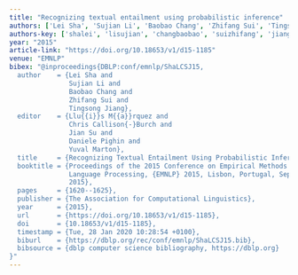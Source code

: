 ```yaml
---
title: "Recognizing textual entailment using probabilistic inference"
authors: ['Lei Sha', 'Sujian Li', 'Baobao Chang', 'Zhifang Sui', 'Tingsong Jiang']
authors-key: ['shalei', 'lisujian', 'changbaobao', 'suizhifang', 'jiangtingsong']
year: "2015"
article-link: "https://doi.org/10.18653/v1/d15-1185"
venue: "EMNLP"
bibex: "@inproceedings{DBLP:conf/emnlp/ShaLCSJ15,
  author    = {Lei Sha and
               Sujian Li and
               Baobao Chang and
               Zhifang Sui and
               Tingsong Jiang},
  editor    = {Llu{{i}}s M{{a}}rquez and
               Chris Callison{-}Burch and
               Jian Su and
               Daniele Pighin and
               Yuval Marton},
  title     = {Recognizing Textual Entailment Using Probabilistic Inference},
  booktitle = {Proceedings of the 2015 Conference on Empirical Methods in Natural
               Language Processing, {EMNLP} 2015, Lisbon, Portugal, September 17-21,
               2015},
  pages     = {1620--1625},
  publisher = {The Association for Computational Linguistics},
  year      = {2015},
  url       = {https://doi.org/10.18653/v1/d15-1185},
  doi       = {10.18653/v1/d15-1185},
  timestamp = {Tue, 28 Jan 2020 10:28:54 +0100},
  biburl    = {https://dblp.org/rec/conf/emnlp/ShaLCSJ15.bib},
  bibsource = {dblp computer science bibliography, https://dblp.org}
}"
---
```

